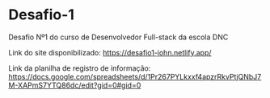 # Desafio-1
Desafio Nº1 do curso de Desenvolvedor Full-stack da escola DNC

Link do site disponibilizado: https://desafio1-john.netlify.app/

Link da planilha de registro de informação: https://docs.google.com/spreadsheets/d/1Pr267PYLkxxf4apzrRkvPtjQNbJ7M-XAPmS7YTQ86dc/edit?gid=0#gid=0
